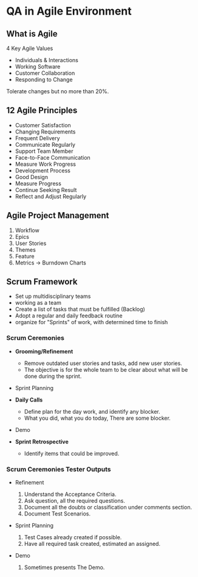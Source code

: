 # QA in Agile Environment
## What is Agile

4 Key Agile Values

- Individuals & Interactions
- Working Software
- Customer Collaboration
- Responding to Change

Tolerate changes but no more than 20%.

## 12 Agile Principles

- Customer Satisfaction
- Changing Requirements
- Frequent Delivery
- Communicate Regularly
- Support Team Member
- Face-to-Face Communication
- Measure Work Progress
- Development Process
- Good Design
- Measure Progress
- Continue Seeking Result
- Reflect and Adjust Regularly

## Agile Project Management

1. Workflow
2. Epics
3. User Stories
4. Themes
5. Feature
6. Metrics -> Burndown Charts

## Scrum Framework
- Set up multidisciplinary teams
- working as a team
- Create a list of tasks that must be fulfilled (Backlog)
- Adopt a regular and daily feedback routine
- organize for "Sprints" of work, with determined time to finish

### Scrum Ceremonies
- **Grooming/Refinement**
    - Remove outdated user stories and tasks, add new user stories.
    - The objective is for the whole team to be clear about what will be done during the sprint.
- Sprint Planning

- **Daily Calls**
    - Define plan for the day work, and identify any blocker.
    - What you did, what you do today, There are some blocker.
- Demo
- **Sprint Retrospective**
    - Identify items that could be improved.

### Scrum Ceremonies Tester Outputs

- Refinement
    1. Understand the Acceptance Criteria.
    2. Ask question, all the required questions.
    3. Document all the doubts or classification under comments section.
    4. Document Test Scenarios.

- Sprint Planning
    1. Test Cases already created if possible.
    2. Have all required task created, estimated an assigned.

- Demo    
    1. Sometimes presents The Demo.
